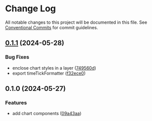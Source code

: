 # Change Log

All notable changes to this project will be documented in this file.
See [Conventional Commits](https://conventionalcommits.org) for commit guidelines.

## [0.1.1](https://github.com/bluecatengineering/pelagos-packages/compare/@bluecateng/pelagos-charts@0.1.0...@bluecateng/pelagos-charts@0.1.1) (2024-05-28)

### Bug Fixes

- enclose chart styles in a layer ([749560d](https://github.com/bluecatengineering/pelagos-packages/commit/749560d6975a06f2284156c53c8127c7ae94b73d))
- export timeTickFormatter ([f32ece0](https://github.com/bluecatengineering/pelagos-packages/commit/f32ece001ca2ed136f4e4dae8122f18a318a7554))

## 0.1.0 (2024-05-27)

### Features

- add chart components ([09a43aa](https://github.com/bluecatengineering/pelagos-packages/commit/09a43aaaf28168cfac90671dca07de9521933548))
